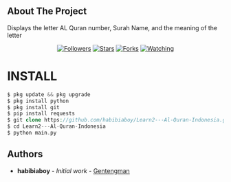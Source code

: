 <!-- ABOUT THE PROJECT -->
## About The Project
Displays the letter AL Quran number, Surah Name, and the meaning of the letter


<p align="center"> 
<a href="https://github.com/Tegar-ID/followers">
<img title="Followers" src="https://img.shields.io/github/followers/Dunia-Kode?color=blue&style=flat-square"></a>
<a href="https://github.com/Tegar-ID/Phish/stargazers/">
<img title="Stars" src="https://img.shields.io/github/stars/Dunia-Kode/Pilus?color=red&style=flat-square"></a>
<a href="https://github.com/Dunia-Kode/network/members">
<img title="Forks" src="https://img.shields.io/github/forks/Dunia-Kode/Pilus?color=red&style=flat-square"></a>
<a href="https://github.com/Dunia-Kode/Pilus/watchers"><img title="Watching" src="https://img.shields.io/github/watchers/Dunia-Kode/Pilus?label=Watchers&color=blue&style=flat-square"></a>
</p> 

# INSTALL
```php
$ pkg update && pkg upgrade
$ pkg install python
$ pkg install git
$ pip install requests
$ git clone https://github.com/habibiaboy/Learn2---Al-Quran-Indonesia.git
$ cd Learn2---Al-Quran-Indonesia
$ python main.py
``` 


## Authors

* **habibiaboy** - *Initial work* - [Gentengman](https://github.com/habibiaboy)